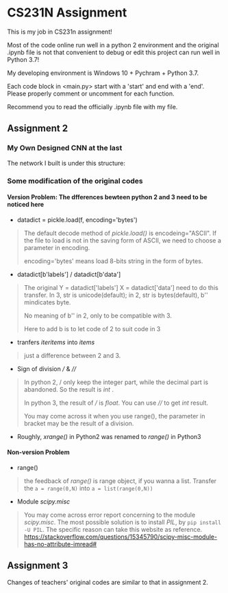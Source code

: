 # CS231N Assignment 
This is my job in CS231n assignment!

Most of the code online run well in a python 2 environment and the original .ipynb file is not that convenient to debug or edit this project can run well in Python 3.7!

My developing environment is Windows 10 + Pychram + Python 3.7.

Each code block in <main.py> start with a 'start' and end with a 'end'. Please properly comment or uncomment for each function. 

Recommend you to read the officially .ipynb file with my file. 

## Assignment 2 

### My Own Designed CNN at the last

The network I built is under this structure:
<pic>


### Some modification of the original codes 

#### Version Problem: The dfferences bewteen python 2 and 3 need to be noticed here

* datadict = pickle.load(f, encoding='bytes')
> The default decode method of *pickle.load()* is encodeing="ASCII". If the file to load is not in the saving form of ASCII, we need to choose a parameter in encoding. 
> 
> encoding='bytes' means load 8-bits string in the form of bytes.
 
* datadict[b'labels'] /  datadict[b'data']
> The original Y = datadict['labels'] X = datadict['data'] need to do this transfer. In 3, str is unicode(default); in 2, str is bytes(default), b'' mindicates byte.
> 
> No meaning of b'' in 2, only to be compatible with 3. 
> 
> Here to add b is to let code of 2 to suit code in 3 

* tranfers *iteritems* into *items*
> just a difference between 2 and 3. 

* Sign of division */* & *//*
> In python 2, / only keep the integer part, while the decimal part is abandoned. So the result is *int* . 
> 
> In python 3,  the result of */* is *float*. You can use *//* to get *int* result. 
> 
> You may come across it when you use range(), the parameter in bracket may be the result of a division. 

* Roughly, *xrange()* in Python2 was renamed to *range()* in Python3


#### Non-version Problem
* range()
> the feedback of *range()* is range object, if you wanna a list. Transfer the `a = range(0,N)` into `a = list(range(0,N))`

* Module *scipy.misc*
> You may come across error report concerning to the module *scipy.misc*. The most possible solution is to install *PIL*, by `pip install -U PIL`. The specific reason can take this website as reference.  https://stackoverflow.com/questions/15345790/scipy-misc-module-has-no-attribute-imread#



## Assignment 3 

Changes of teachers' original codes are similar to that in assignment 2. 
